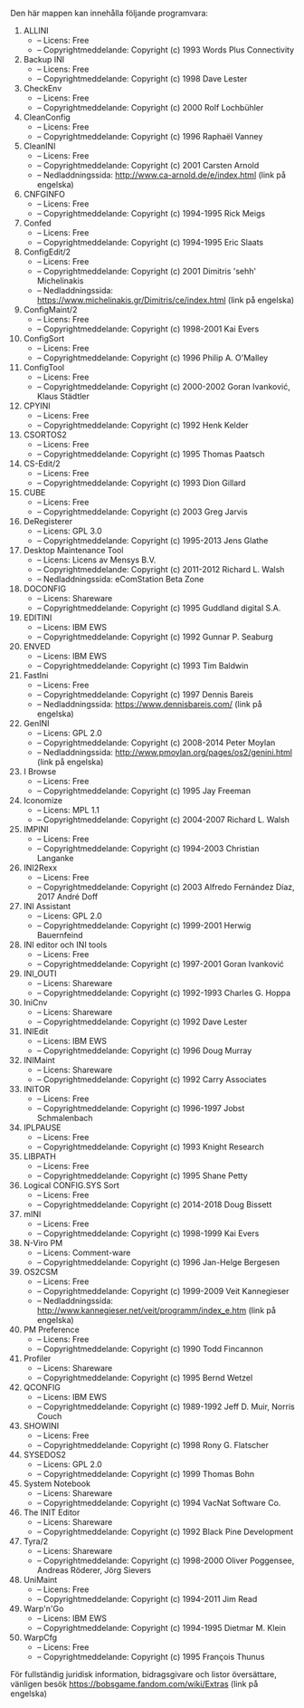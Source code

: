﻿Den här mappen kan innehålla följande programvara:

1. ALLINI
   - – Licens: Free
   - – Copyrightmeddelande: Copyright (c) 1993 Words Plus Connectivity
2. Backup INI
   - – Licens: Free
   - – Copyrightmeddelande: Copyright (c) 1998 Dave Lester
3. CheckEnv
   - – Licens: Free
   - – Copyrightmeddelande: Copyright (c) 2000 Rolf Lochbühler
4. CleanConfig
   - – Licens: Free
   - – Copyrightmeddelande: Copyright (c) 1996 Raphaël Vanney
5. CleanINI
   - – Licens: Free
   - – Copyrightmeddelande: Copyright (c) 2001 Carsten Arnold
   - – Nedladdningssida: http://www.ca-arnold.de/e/index.html (link på engelska)
6. CNFGINFO
   - – Licens: Free
   - – Copyrightmeddelande: Copyright (c) 1994-1995 Rick Meigs
7. Confed
   - – Licens: Free
   - – Copyrightmeddelande: Copyright (c) 1994-1995 Eric Slaats
8. ConfigEdit/2
   - – Licens: Free
   - – Copyrightmeddelande: Copyright (c) 2001 Dimitris 'sehh' Michelinakis
   - – Nedladdningssida: https://www.michelinakis.gr/Dimitris/ce/index.html (link på engelska)
9. ConfigMaint/2
   - – Licens: Free
   - – Copyrightmeddelande: Copyright (c) 1998-2001 Kai Evers
10. ConfigSort
    - – Licens: Free
    - – Copyrightmeddelande: Copyright (c) 1996 Philip A. O'Malley
11. ConfigTool
    - – Licens: Free
    - – Copyrightmeddelande: Copyright (c) 2000-2002 Goran Ivanković, Klaus Städtler
12. CPYINI
    - – Licens: Free
    - – Copyrightmeddelande: Copyright (c) 1992 Henk Kelder
13. CSORTOS2
    - – Licens: Free
    - – Copyrightmeddelande: Copyright (c) 1995 Thomas Paatsch
14. CS-Edit/2
    - – Licens: Free
    - – Copyrightmeddelande: Copyright (c) 1993 Dion Gillard
15. CUBE
    - – Licens: Free
    - – Copyrightmeddelande: Copyright (c) 2003 Greg Jarvis
16. DeRegisterer
    - – Licens: GPL 3.0
    - – Copyrightmeddelande: Copyright (c) 1995-2013 Jens Glathe
17. Desktop Maintenance Tool
    - – Licens: Licens av Mensys B.V.
    - – Copyrightmeddelande: Copyright (c) 2011-2012 Richard L. Walsh
    - – Nedladdningssida: eComStation Beta Zone
18. DOCONFIG
    - – Licens: Shareware
    - – Copyrightmeddelande: Copyright (c) 1995 Guddland digital S.A.
19. EDITINI
    - – Licens: IBM EWS
    - – Copyrightmeddelande: Copyright (c) 1992 Gunnar P. Seaburg
20. ENVED
    - – Licens: IBM EWS
    - – Copyrightmeddelande: Copyright (c) 1993 Tim Baldwin
21. FastIni
    - – Licens: Free
    - – Copyrightmeddelande: Copyright (c) 1997 Dennis Bareis
    - – Nedladdningssida: https://www.dennisbareis.com/ (link på engelska)
22. GenINI
    - – Licens: GPL 2.0
    - – Copyrightmeddelande: Copyright (c) 2008-2014 Peter Moylan
    - – Nedladdningssida: http://www.pmoylan.org/pages/os2/genini.html (link på engelska)
23. I Browse
    - – Licens: Free
    - – Copyrightmeddelande: Copyright (c) 1995 Jay Freeman
24. Iconomize
    - – Licens: MPL 1.1
    - – Copyrightmeddelande: Copyright (c) 2004-2007 Richard L. Walsh
25. IMPINI
    - – Licens: Free
    - – Copyrightmeddelande: Copyright (c) 1994-2003 Christian Langanke
26. INI2Rexx
    - – Licens: Free
    - – Copyrightmeddelande: Copyright (c) 2003 Alfredo Fernández Díaz, 2017 André Doff
27. INI Assistant
    - – Licens: GPL 2.0
    - – Copyrightmeddelande: Copyright (c) 1999-2001 Herwig Bauernfeind
28. INI editor och INI tools
    - – Licens: Free
    - – Copyrightmeddelande: Copyright (c) 1997-2001 Goran Ivanković
29. INI_OUTI
    - – Licens: Shareware
    - – Copyrightmeddelande: Copyright (c) 1992-1993 Charles G. Hoppa
30. IniCnv
    - – Licens: Shareware
    - – Copyrightmeddelande: Copyright (c) 1992 Dave Lester
31. INIEdit
    - – Licens: IBM EWS
    - – Copyrightmeddelande: Copyright (c) 1996 Doug Murray
32. INIMaint
    - – Licens: Shareware
    - – Copyrightmeddelande: Copyright (c) 1992 Carry Associates
33. INITOR
    - – Licens: Free
    - – Copyrightmeddelande: Copyright (c) 1996-1997 Jobst Schmalenbach
34. IPLPAUSE
    - – Licens: Free
    - – Copyrightmeddelande: Copyright (c) 1993 Knight Research
35. LIBPATH
    - – Licens: Free
    - – Copyrightmeddelande: Copyright (c) 1995 Shane Petty
36. Logical CONFIG.SYS Sort
    - – Licens: Free
    - – Copyrightmeddelande: Copyright (c) 2014-2018 Doug Bissett
37. mINI
    - – Licens: Free
    - – Copyrightmeddelande: Copyright (c) 1998-1999 Kai Evers
38. N-Viro PM
    - – Licens: Comment-ware
    - – Copyrightmeddelande: Copyright (c) 1996 Jan-Helge Bergesen
39. OS2CSM
    - – Licens: Free
    - – Copyrightmeddelande: Copyright (c) 1999-2009 Veit Kannegieser
    - – Nedladdningssida: http://www.kannegieser.net/veit/programm/index_e.htm (link på engelska)
40. PM Preference
    - – Licens: Free
    - – Copyrightmeddelande: Copyright (c) 1990 Todd Fincannon
41. Profiler
    - – Licens: Shareware
    - – Copyrightmeddelande: Copyright (c) 1995 Bernd Wetzel
42. QCONFIG
    - – Licens: IBM EWS
    - – Copyrightmeddelande: Copyright (c) 1989-1992 Jeff D. Muir, Norris Couch
43. SHOWINI
    - – Licens: Free
    - – Copyrightmeddelande: Copyright (c) 1998 Rony G. Flatscher
44. SYSEDOS2
    - – Licens: GPL 2.0
    - – Copyrightmeddelande: Copyright (c) 1999 Thomas Bohn
45. System Notebook
    - – Licens: Shareware
    - – Copyrightmeddelande: Copyright (c) 1994 VacNat Software Co.
46. The INIT Editor
    - – Licens: Shareware
    - – Copyrightmeddelande: Copyright (c) 1992 Black Pine Development
47. Tyra/2
    - – Licens: Shareware
    - – Copyrightmeddelande: Copyright (c) 1998-2000 Oliver Poggensee, Andreas Röderer, Jörg Sievers
48. UniMaint
    - – Licens: Free
    - – Copyrightmeddelande: Copyright (c) 1994-2011 Jim Read
49. Warp'n'Go
    - – Licens: IBM EWS
    - – Copyrightmeddelande: Copyright (c) 1994-1995 Dietmar M. Klein
50. WarpCfg
    - – Licens: Free
    - – Copyrightmeddelande: Copyright (c) 1995 François Thunus

För fullständig juridisk information, bidragsgivare och listor översättare, vänligen besök https://bobsgame.fandom.com/wiki/Extras (link på engelska)
